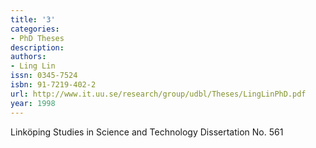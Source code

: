 ```yaml
---
title: '3'
categories:
- PhD Theses
description: 
authors:
- Ling Lin
issn: 0345-7524
isbn: 91-7219-402-2
url: http://www.it.uu.se/research/group/udbl/Theses/LingLinPhD.pdf
year: 1998
---
```


Linköping Studies in Science and Technology Dissertation No. 561
